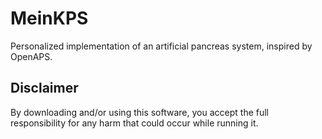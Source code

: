 # MeinKPS
Personalized implementation of an artificial pancreas system, inspired by OpenAPS.

## Disclaimer
By downloading and/or using this software, you accept the full responsibility for any harm that could occur while running it.
